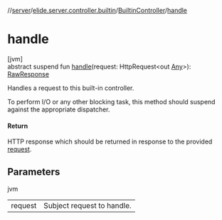 //[server](../../../index.md)/[elide.server.controller.builtin](../index.md)/[BuiltinController](index.md)/[handle](handle.md)

# handle

[jvm]\
abstract suspend fun [handle](handle.md)(request: HttpRequest&lt;out [Any](https://kotlinlang.org/api/latest/jvm/stdlib/kotlin/-any/index.html)&gt;): [RawResponse](../../elide.server/index.md#852884585%2FClasslikes%2F-1343588467)

Handles a request to this built-in controller.

To perform I/O or any other blocking task, this method should suspend against the appropriate dispatcher.

#### Return

HTTP response which should be returned in response to the provided [request](handle.md).

## Parameters

jvm

| | |
|---|---|
| request | Subject request to handle. |
